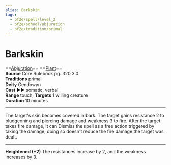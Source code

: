 ```yaml
---
alias: Barkskin
tags:
  - pf2e/spell/level_2
  - pf2e/school/abjuration
  - pf2e/tradition/primal
---
```


# Barkskin

==[Abjuration](Abjuration.md)== ==[Plant](Plant.md)==  
__Source__ Core Rulebook pg. 320 3.0  
**Traditions** primal  
**Deity** Gendowyn  
**Cast** ►► somatic, verbal  
**Range** touch; **Targets** 1 willing creature  
**Duration** 10 minutes

---

The target's skin becomes covered in bark. The target gains resistance 2 to bludgeoning and piercing damage and weakness 3 to fire. After the target takes fire damage, it can Dismiss the spell as a free action triggered by taking the damage; doing so doesn't reduce the fire damage the target was dealt.

<hr>

**Heightened (+2)** The resistances increase by 2, and the weakness increases by 3.
